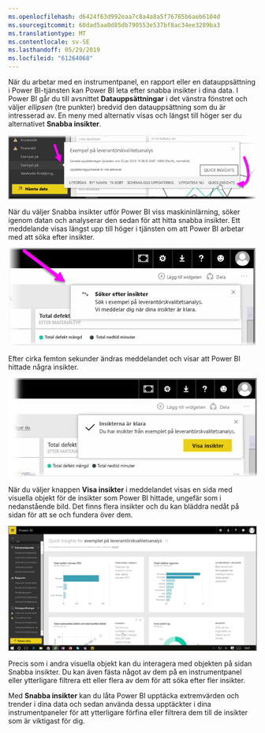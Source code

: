 ```yaml
---
ms.openlocfilehash: d6424f63d992eaa7c8a4a8a5f76765b6aeb6104d
ms.sourcegitcommit: 60dad5aa0d85db790553e537bf8ac34ee3289ba3
ms.translationtype: MT
ms.contentlocale: sv-SE
ms.lasthandoff: 05/29/2019
ms.locfileid: "61264068"
---
```

När du arbetar med en instrumentpanel, en rapport eller en datauppsättning i Power BI-tjänsten kan Power BI leta efter snabba insikter i dina data. I Power BI går du till avsnittet **Datauppsättningar** i det vänstra fönstret och väljer *ellipsen* (tre punkter) bredvid den datauppsättning som du är intresserad av. En meny med alternativ visas och längst till höger ser du alternativet **Snabba insikter**.

![](media/4-1a-quick-insights/4-1a_1.png)

När du väljer Snabba insikter utför Power BI viss maskininlärning, söker igenom datan och analyserar den sedan för att hitta snabba insikter. Ett meddelande visas längst upp till höger i tjänsten om att Power BI arbetar med att söka efter insikter.

![](media/4-1a-quick-insights/4-1a_2.png)

Efter cirka femton sekunder ändras meddelandet och visar att Power BI hittade några insikter.

![](media/4-1a-quick-insights/4-1a_3.png)

När du väljer knappen **Visa insikter** i meddelandet visas en sida med visuella objekt för de insikter som Power BI hittade, ungefär som i nedanstående bild. Det finns flera insikter och du kan bläddra nedåt på sidan för att se och fundera över dem.

![](media/4-1a-quick-insights/4-1a_4.png)

Precis som i andra visuella objekt kan du interagera med objekten på sidan Snabba insikter. Du kan även fästa något av dem på en instrumentpanel eller ytterligare filtrera ett eller flera av dem för att söka efter fler insikter.

Med **Snabba insikter** kan du låta Power BI upptäcka extremvärden och trender i dina data och sedan använda dessa upptäckter i dina instrumentpaneler för att ytterligare förfina eller filtrera dem till de insikter som är viktigast för dig.

